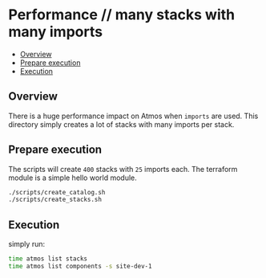 # Performance // many stacks with many imports

<!-- vim-markdown-toc Marked -->

* [Overview](#overview)
* [Prepare execution](#prepare-execution)
* [Execution](#execution)

<!-- vim-markdown-toc -->

## Overview

There is a huge performance impact on Atmos when `imports` are used. This
directory simply creates a lot of stacks with many imports per stack.

## Prepare execution

The scripts will create `400` stacks with `25` imports each. The terraform
module is a simple hello world module.

```sh
./scripts/create_catalog.sh
./scripts/create_stacks.sh
```

## Execution

simply run:

```sh
time atmos list stacks
time atmos list components -s site-dev-1
```

<!-- vim: set fenc=utf-8 spell spl=en: -->
